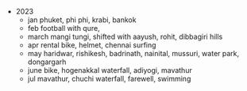 - 2023
  - jan phuket, phi phi, krabi, bankok
  - feb football with qure,
  - march mangi tungi, shifted with aayush, rohit, dibbagiri hills
  - apr rental bike, helmet, chennai surfing
  - may haridwar, rishikesh, badrinath, nainital, mussuri, water park, dongargarh
  - june bike, hogenakkal waterfall, adiyogi, mavathur
  - jul mavathur, chuchi waterfall, farewell, swimming
